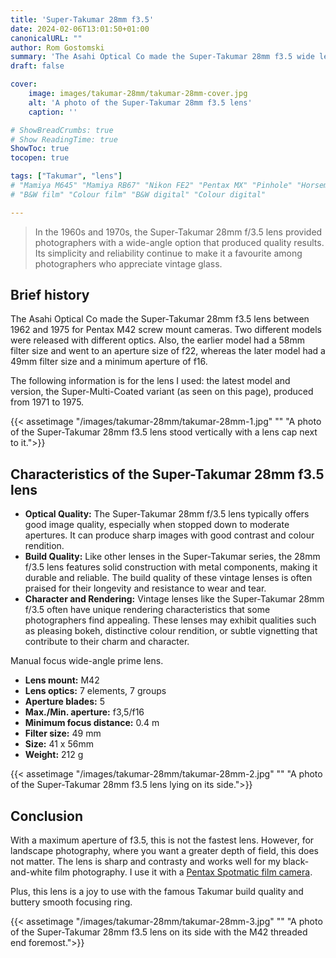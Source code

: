 ```yaml
---
title: 'Super-Takumar 28mm f3.5'
date: 2024-02-06T13:01:50+01:00
canonicalURL: ""
author: Rom Gostomski
summary: 'The Asahi Optical Co made the Super-Takumar 28mm f3.5 wide lens between 1962 and 1975 for Pentax M42 screw mount cameras.'
draft: false

cover:
    image: images/takumar-28mm/takumar-28mm-cover.jpg
    alt: 'A photo of the Super-Takumar 28mm f3.5 lens'
    caption: ''

# ShowBreadCrumbs: true
# Show ReadingTime: true
ShowToc: true
tocopen: true

tags: ["Takumar", "lens"]
# "Mamiya M645" "Mamiya RB67" "Nikon FE2" "Pentax MX" "Pinhole" "Horseman VH-R" "Zeis Ikon Ikoflex" "Kodak Brownie"
# "B&W film" "Colour film" "B&W digital" "Colour digital"

---
```

> In the 1960s and 1970s, the Super-Takumar 28mm f/3.5 lens provided photographers with a wide-angle option that produced quality results. Its simplicity and reliability continue to make it a favourite among photographers who appreciate vintage glass.

## Brief history

The Asahi Optical Co made the Super-Takumar 28mm f3.5 lens between 1962 and 1975 for Pentax M42 screw mount cameras. Two different models were released with different optics. Also, the earlier model had a 58mm filter size and went to an aperture size of f22, whereas the later model had a 49mm filter size and a minimum aperture of f16.

The following information is for the lens I used: the latest model and version, the Super-Multi-Coated variant (as seen on this page), produced from 1971 to 1975.

{{< assetimage "/images/takumar-28mm/takumar-28mm-1.jpg"
"" 
"A photo of the Super-Takumar 28mm f3.5 lens stood vertically with a lens cap next to it.">}}

## Characteristics of the Super-Takumar 28mm f3.5 lens

- **Optical Quality:** The Super-Takumar 28mm f/3.5 lens typically offers good image quality, especially when stopped down to moderate apertures. It can produce sharp images with good contrast and colour rendition.
- **Build Quality:** Like other lenses in the Super-Takumar series, the 28mm f/3.5 lens features solid construction with metal components, making it durable and reliable. The build quality of these vintage lenses is often praised for their longevity and resistance to wear and tear.
- **Character and Rendering:** Vintage lenses like the Super-Takumar 28mm f/3.5 often have unique rendering characteristics that some photographers find appealing. These lenses may exhibit qualities such as pleasing bokeh, distinctive colour rendition, or subtle vignetting that contribute to their charm and character.

Manual focus wide-angle prime lens.

- **Lens mount:** M42
- **Lens optics:** 7 elements, 7 groups
- **Aperture blades:** 5
- **Max./Min. aperture:** f3,5/f16
- **Minimum focus distance:** 0.4 m
- **Filter size:** 49 mm
- **Size:** 41 x 56mm
- **Weight:** 212 g


{{< assetimage "/images/takumar-28mm/takumar-28mm-2.jpg"
"" 
"A photo of the Super-Takumar 28mm f3.5 lens lying on its side.">}}

## Conclusion

With a maximum aperture of f3.5, this is not the fastest lens. However, for landscape photography, where you want a greater depth of field, this does not matter. The lens is sharp and contrasty and works well for my black-and-white film photography. I use it with a [Pentax Spotmatic film camera](/gear/cameras/asahi-spotmatic/).

Plus, this lens is a joy to use with the famous Takumar build quality and buttery smooth focusing ring.

{{< assetimage "/images/takumar-28mm/takumar-28mm-3.jpg"
"" 
"A photo of the Super-Takumar 28mm f3.5 lens on its side with the M42 threaded end foremost.">}}